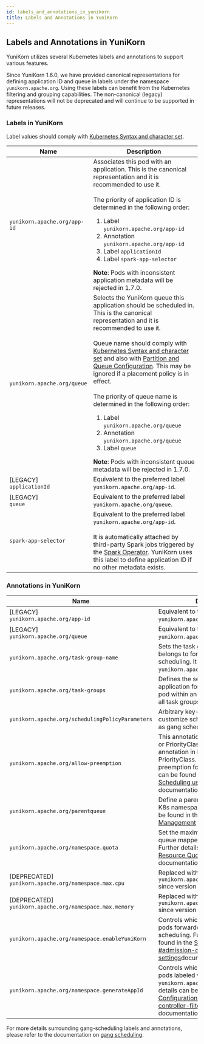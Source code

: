 ```yaml
---
id: labels_and_annotations_in_yunikorn
title: Labels and Annotations in YuniKorn
---
```


<!--
Licensed to the Apache Software Foundation (ASF) under one
or more contributor license agreements.  See the NOTICE file
distributed with this work for additional information
regarding copyright ownership.  The ASF licenses this file
to you under the Apache License, Version 2.0 (the
"License"); you may not use this file except in compliance
with the License.  You may obtain a copy of the License at

  http://www.apache.org/licenses/LICENSE-2.0

Unless required by applicable law or agreed to in writing,
software distributed under the License is distributed on an
"AS IS" BASIS, WITHOUT WARRANTIES OR CONDITIONS OF ANY
KIND, either express or implied.  See the License for the
specific language governing permissions and limitations
under the License.
-->

## Labels and Annotations in YuniKorn

YuniKorn utilizes several Kubernetes labels and annotations to support various features.

Since YuniKorn 1.6.0, we have provided canonical representations for defining application ID and queue in labels under the namespace `yunikorn.apache.org`. Using these labels can benefit from the Kubernetes filtering and grouping capabilities.
The non-canonical (legacy) representations will not be deprecated and will continue to be supported in future releases.

### Labels in YuniKorn

Label values should comply with [Kubernetes Syntax and character set](https://kubernetes.io/docs/concepts/overview/working-with-objects/labels/#syntax-and-character-set).

| Name                         | Description                                                                                                                                                                                                                                                                                                                                                                                                                                                                                                                                                                                                                                                                                                                             |
| ---------------------------- | --------------------------------------------------------------------------------------------------------------------------------------------------------------------------------------------------------------------------------------------------------------------------------------------------------------------------------------------------------------------------------------------------------------------------------------------------------------------------------------------------------------------------------------------------------------------------------------------------------------------------------------------------------------------------------------------------------------------------------------- |
| `yunikorn.apache.org/app-id` | Associates this pod with an application. This is the canonical representation and it is recommended to use it.<br/><br/>The priority of application ID is determined in the following order: <ol><li>Label `yunikorn.apache.org/app-id`</li><li>Annotation `yunikorn.apache.org/app-id`</li><li>Label `applicationId`</li><li>Label `spark-app-selector`</li></ol>**Note**: Pods with inconsistent application metadata will be rejected in 1.7.0.                                                                                                                                                                                                                                                                                      |     |
| `yunikorn.apache.org/queue`  | Selects the YuniKorn queue this application should be scheduled in. This is the canonical representation and it is recommended to use it.<br/><br/>Queue name should comply with [Kubernetes Syntax and character set](https://kubernetes.io/docs/concepts/overview/working-with-objects/labels/#syntax-and-character-set) and also with [Partition and Queue Configuration](queue_config#queues). This may be ignored if a placement policy is in effect.<br/><br/>The priority of queue name is determined in the following order: <ol><li>Label `yunikorn.apache.org/queue`</li><li>Annotation `yunikorn.apache.org/queue`</li><li>Label `queue`</li></ol>**Note**: Pods with inconsistent queue metadata will be rejected in 1.7.0. |
| [LEGACY]<br/>`applicationId` | Equivalent to the preferred label `yunikorn.apache.org/app-id`.                                                                                                                                                                                                                                                                                                                                                                                                                                                                                                                                                                                                                                                                         |
| [LEGACY]<br/>`queue`         | Equivalent to the preferred label `yunikorn.apache.org/queue`.                                                                                                                                                                                                                                                                                                                                                                                                                                                                                                                                                                                                                                                                          |
| `spark-app-selector`         | Equivalent to the preferred label `yunikorn.apache.org/app-id`.<br/><br/>It is automatically attached by third-party Spark jobs triggered by the [Spark Operator](https://github.com/kubeflow/spark-operator). YuniKorn uses this label to define application ID if no other metadata exists.                                                                                                                                                                                                                                                                                                                                                                                                                                           |

### Annotations in YuniKorn

| Name                                                        | Description                                                                                                                                                                                                                                                                                            |
| ----------------------------------------------------------- | ------------------------------------------------------------------------------------------------------------------------------------------------------------------------------------------------------------------------------------------------------------------------------------------------------ |
| [LEGACY]<br/>`yunikorn.apache.org/app-id`                   | Equivalent to the preferred label `yunikorn.apache.org/app-id`.                                                                                                                                                                                                                                        |
| [LEGACY]<br/>`yunikorn.apache.org/queue`                    | Equivalent to the preferred label `yunikorn.apache.org/queue`.                                                                                                                                                                                                                                         |
| `yunikorn.apache.org/task-group-name`                       | Sets the task group name this pod belongs to for the purposes of gang scheduling. It must be listed within `yunikorn.apache.org/task-groups`.                                                                                                                                                          |
| `yunikorn.apache.org/task-groups`                           | Defines the set of task groups for this application for gang scheduling. Each pod within an application must define all task groups.                                                                                                                                                                   |
| `yunikorn.apache.org/schedulingPolicyParameters`            | Arbitrary key-value pairs used to customize scheduling policies such as gang scheduling.                                                                                                                                                                                                               |
| `yunikorn.apache.org/allow-preemption`                      | This annotation can be set on the Pod or PriorityClass object. The annotation in Pod takes priority over PriorityClass. It will trigger opt out of preemption for pods. Further details can be found in the [DaemonSet Scheduling using Simple Preemptor](./../design/simple_preemptor) documentation. |
| `yunikorn.apache.org/parentqueue`                           | Define a parent queue for a set of K8s namespaces. Further details can be found in the [ Resource Quota Management](resource_quota_management#parent-queue-mapping-for-namespaces) documentation.                                                                                                      |
| `yunikorn.apache.org/namespace.quota`                       | Set the maximum capacity of the queue mapped to this namespace. Further details can be found in the [ Resource Quota Management](resource_quota_management#namespace-quota) documentation.                                                                                                             |
| [DEPRECATED]<br/>`yunikorn.apache.org/namespace.max.cpu`    | Replaced with `yunikorn.apache.org/namespace.quota` since version 1.2.0                                                                                                                                                                                                                                |
| [DEPRECATED]<br/>`yunikorn.apache.org/namespace.max.memory` | Replaced with `yunikorn.apache.org/namespace.quota` since version 1.2.0                                                                                                                                                                                                                                |
| `yunikorn.apache.org/namespace.enableYuniKorn`              | Controls which namespaces will have pods forwarded to Yunikorn for scheduling. Further details can be found in the [Service Configuration #admission-controller-filtering-settings](service_config#admission-controller-filtering-settings)documentation.                                              |
| `yunikorn.apache.org/namespace.generateAppId`               | Controls which namespaces will have pods labeled with an `yunikorn.apache.org/app-id`. Further details can be found in the [Service Configuration #admission-controller-filtering-settings](service_config#admission-controller-filtering-settings) documentation.                                     |

For more details surrounding gang-scheduling labels and annotations, please refer to the documentation on [gang scheduling](user_guide/gang_scheduling.md).
